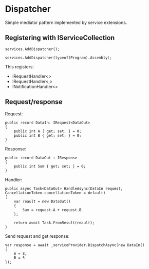 # Dispatcher

Simple mediator pattern implemented by service extensions.

## Registering with IServiceCollection

```
services.AddDispatcher();
```
```
services.AddDispatcher(typeof(Program).Assembly);
```

This registers:
- IRequestHandler<>
- IRequestHandler<,>
- INotificationHandler<>

## Request/response

Request:
```
public record DataIn: IRequest<DataOut>
{
    public int A { get; set; } = 0;
    public int B { get; set; } = 0;
}
```

Response:
```
public record DataOut : IResponse
{
    public int Sum { get; set; } = 0;
}
```

Handler:
```
public async Task<DataOut> HandleAsync(DataIn request, CancellationToken cancellationToken = default)
{
    var reault = new DataOut()
    {
        Sum = request.A + request.B
    };

    return await Task.FromResult(reault);
}
```

Send request and get response:
```
var response = await _serviceProvider.DispatchAsync(new DataIn()
{
    A = 8,
    B = 5
});
```

